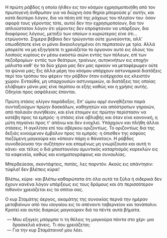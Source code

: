 Η πρώτη ράβδος η οποία ήλθεν εις τον κόσμον εχρησιμοποιήθη από τον πρωτογενή άνθρωπον για να διώχνη όσα θηρία μπορούσε
μ' αυτήν, και κατά δεύτερο λόγον, δια να πέση επί της ράχεως του πλησίον του· όσον αφορά τους γέροντας τότε, αυτοί δεν
την εχρησιμοποίουν, δια τον απλούστατον λόγον ότι γέροντες δεν επρόφταναν να υπάρξουν, δια διαφόρους λόγους, μεταξύ των
οποίων ο κυριώτερος είνε ότι... ετρώγοντο. Σημερα βέβαια δεν τρώγονται ούτε χωνεύονται, αλλ' οπωσδήποτε είνε οι μόνοι
δικαιολογημένοι ότι περπατούν με τρία. Αλλά μπορείτε να μη εξηγήσετε τι χρειάζεται το όργανον αυτό εις όλους του λοιπούς
κυρίους εν μέσω εικοστώ αιώνι εντός των πόλεων, επί των πεζοδρομίων· εντός των θεάτρων, τραίνων, αυτοκινήτων εις εποχήν
μάλιστα καθ' ήν τα δύο χέρια μας δεν μας αρκούν να μεταφέρωμεν ούτε τα ψώνια μας; Εις άλλα μέρη του κόσμου υπάρχουν
αστυνομικαί διατάξεις περί του τρόπου του φέρειν την ράβδον όταν εισέρχεσαι εις κλειστόν χώρον. Ενταύθα, μη υπαρχουσών
αστυνομικών, αι διατάξεις τας οποίας ελάβομεν μόνοι μας είνε περίπου αι εξής καθώς και η χρήσις αυτής. Οδηγίαι προς
ασφάλειας έπονται.

Πρώτη στάσις ολίγον παράδοξος. Επ' ώμου αρμ! συνηθίζεται παρά συνταξιούχων πρώην δασκάλων, καθηγητών και απόστρατων
γηραιών, από παλαιάν συνήθειαν, και είνε έτοιμον εις πρώτην περίστασιν να κατέβη προς τα εμπρός· η στάσις είνε αβλαβής
και όταν είνε κανονική, η μύτη πηγαίνει προς τ' απάνω και δεν ενοχλεί. Υπάρχουν και πλήθη άλλαι στάσεις. Η αγκλίτσα επί
του σβέρκου οριζοντίως. Το οριζοντίως δια της δεξιάς κινούμενον έμβολον προς τα εμπρός· η όπισθεν της οσφύος πιεζόμενη
μαγκούρα και «όποιον πάρη ο θάνατος». Η ράβδος συνοδεύουσα την συζήτησιν και επομένως μη γνωρίζουσα και αυτή τι κάνει·
και τέλος ο διά μπαστουνίου αμυντικός καταρτισμός καρεκλών εις τα καφενεία, καθώς και κινηματογράφους και συναυλίας.

Μπερδεύεσαι, σκοντάφτεις, πατάς, λες παρντόν. Ακούς εις απάντησιν: τύφλα! δεν βλέπεις κύριε!

Βλέπω, κύριε· και βλέπω καθαρώτατα ότι όλα αυτά τα ξύλα ή σιδερικά δεν έχουν κανένα λόγον υπάρξεως εις τους δρόμους και
ότι περισσότερον πιθανόν χρειάζεται εις τα σπίτια σας.

Ο κυρ Σταμάτης άεργος, ακαμάτης της συνοικίας περνά την ημέραν μεταβαίνων από του ισογαίου εις το απέναντι ταβερνείον
και τανάπαλιν. Κρατεί και αυτός διαρκώς μαγκούραν διά τα πέντε αυτά βήματα.

<ol style="list-style-type: '&mdash; '">
  <li>Μου εξηγείς μπάρμπα τι τη θέλεις τη μαγκούρα πάντα στο χέρι· μια δρασκελιά κάνεις. Τι σου χρειάζεται;</li>
  <li>Για την κυρ Σταμάταινα! μου λέει.</li>
</ol>
